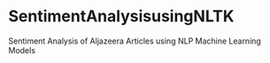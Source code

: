 # SentimentAnalysisusingNLTK
Sentiment Analysis of Aljazeera Articles using NLP Machine Learning Models 


